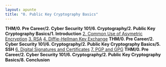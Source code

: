 ```yaml
---
layout: apunte
title: "0. Public Key Cryptography Basics"
---
```


**THM/0. Pre Career/2. Cyber Security 101/6. Cryptography/2. Public Key Cryptography Basics/1. Introduction**
[2. Common Use of Asymetric Encryption](/apuntes/thm/0-pre-career/2-cyber-security-101/6-cryptography/2-public-key-cryptography-basics/2-common-use-of-asymetric-encryption/)
[3. RSA](/apuntes/thm/0-pre-career/2-cyber-security-101/6-cryptography/2-public-key-cryptography-basics/3-rsa/)
[4. Diffie-Hellman Key Exchange](/apuntes/thm/0-pre-career/2-cyber-security-101/6-cryptography/2-public-key-cryptography-basics/4-diffie-hellman-key-exchange/)
**THM/0. Pre Career/2. Cyber Security 101/6. Cryptography/2. Public Key Cryptography Basics/5. SSH**
[6. Digital Signatures and Certificates](/apuntes/thm/0-pre-career/2-cyber-security-101/6-cryptography/2-public-key-cryptography-basics/6-digital-signatures-and-certificates/)
[7. PGP and GPG](/apuntes/thm/0-pre-career/2-cyber-security-101/6-cryptography/2-public-key-cryptography-basics/7-pgp-and-gpg/)
**THM/0. Pre Career/2. Cyber Security 101/6. Cryptography/2. Public Key Cryptography Basics/8. Conclusion**
